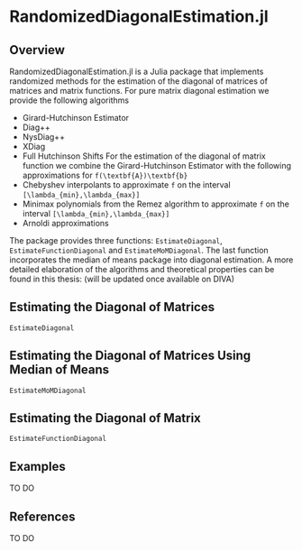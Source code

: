 # RandomizedDiagonalEstimation.jl

## Overview

RandomizedDiagonalEstimation.jl is a Julia package that implements randomized methods for the estimation of the diagonal of matrices of matrices and matrix functions. For pure matrix diagonal estimation we provide the following algorithms
* Girard-Hutchinson Estimator
* Diag++
* NysDiag++
* XDiag
* Full Hutchinson Shifts
For the estimation of the diagonal of matrix function we combine the Girard-Hutchinson Estimator with the following approximations for ``f(\textbf{A})\textbf{b}``
* Chebyshev interpolants to approximate ``f`` on the interval ``[\lambda_{min},\lambda_{max}]``
* Minimax polynomials from the Remez algorithm to approximate ``f`` on the interval ``[\lambda_{min},\lambda_{max}]``
* Arnoldi approximations

The package provides three functions: `EstimateDiagonal`, `EstimateFunctionDiagonal` and `EstimateMoMDiagonal`. The last function incorporates the median of means package into diagonal estimation. A more detailed elaboration of the algorithms and theoretical properties can be found in this thesis: (will be updated once available on DIVA)

## Estimating the Diagonal of Matrices

```@docs
EstimateDiagonal
```
## Estimating the Diagonal of Matrices Using Median of Means

```@docs
EstimateMoMDiagonal
```

## Estimating the Diagonal of Matrix
```@docs
EstimateFunctionDiagonal
```

## Examples
TO DO

## References
TO DO
